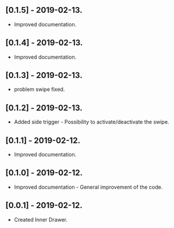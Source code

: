 ## [0.1.5] - 2019-02-13.

* Improved documentation.

## [0.1.4] - 2019-02-13.

* Improved documentation.

## [0.1.3] - 2019-02-13.

* problem swipe fixed.

## [0.1.2] - 2019-02-13.

* Added side trigger - Possibility to activate/deactivate the swipe.

## [0.1.1] - 2019-02-12.

* Improved documentation.

## [0.1.0] - 2019-02-12.

* Improved documentation - General improvement of the code.

## [0.0.1] - 2019-02-12.

* Created Inner Drawer.
